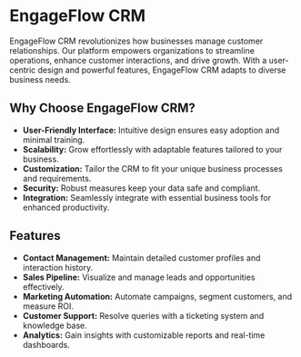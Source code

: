 # EngageFlow CRM

EngageFlow CRM revolutionizes how businesses manage customer relationships. Our platform empowers organizations to streamline operations, enhance customer interactions, and drive growth. With a user-centric design and powerful features, EngageFlow CRM adapts to diverse business needs.

## Why Choose EngageFlow CRM?

- **User-Friendly Interface:** Intuitive design ensures easy adoption and minimal training.
- **Scalability:** Grow effortlessly with adaptable features tailored to your business.
- **Customization:** Tailor the CRM to fit your unique business processes and requirements.
- **Security:** Robust measures keep your data safe and compliant.
- **Integration:** Seamlessly integrate with essential business tools for enhanced productivity.

## Features

- **Contact Management:** Maintain detailed customer profiles and interaction history.
- **Sales Pipeline:** Visualize and manage leads and opportunities effectively.
- **Marketing Automation:** Automate campaigns, segment customers, and measure ROI.
- **Customer Support:** Resolve queries with a ticketing system and knowledge base.
- **Analytics:** Gain insights with customizable reports and real-time dashboards.
